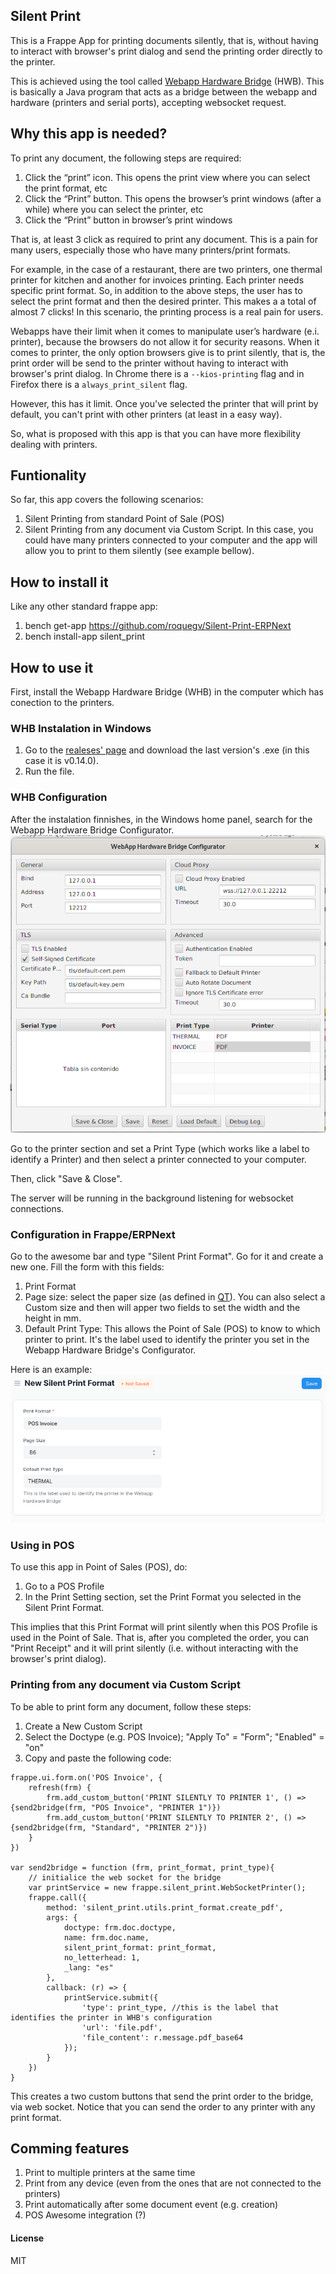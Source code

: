 ## Silent Print

This is a Frappe App for printing documents silently, that is, without having to interact with browser's print dialog and send the printing order directly to the printer.

This is achieved using the tool called [Webapp Hardware Bridge](https://github.com/imTigger/webapp-hardware-bridge) (HWB). This is basically a Java program that acts as a bridge between the webapp and hardware (printers and serial ports), accepting websocket request. 

## Why this app is needed?

To print any document, the following steps are required:

1. Click the “print” icon. This opens the print view where you can select the print format, etc
2. Click the “Print” button. This opens the browser’s print windows (after a while) where you can select the printer, etc
3. Click the “Print” button in browser’s print windows

That is, at least 3 click as required to print any document. This is a pain for many users, especially those who have many printers/print formats.

For example, in the case of a restaurant, there are two printers, one thermal printer for kitchen and another for invoices printing. Each printer needs specific print format. So, in addition to the above steps, the user has to select the print format and then the desired printer. This makes a a total of almost 7 clicks! In this scenario, the printing process is a real pain for users.

Webapps have their limit when it comes to manipulate user’s hardware (e.i. printer), because the browsers do not allow it for security reasons. When it comes to printer, the only option browsers give is to print silently, that is, the print order will be send to the printer without having to interact with browser's print dialog. In Chrome there is a `--kios-printing` flag and in Firefox there is a `always_print_silent` flag.

However, this has it limit. Once you've selected the printer that will print by default, you can't print with other printers (at least in a easy way). 

So, what is proposed with this app is that you can have more flexibility dealing with printers.

## Funtionality

So far, this app covers the following scenarios:
1. Silent Printing from standard Point of Sale (POS)
2. Silent Printing from any document via Custom Script. In this case, you could have many printers connected to your computer and the app will allow you to print to them silently (see example bellow).

## How to install it
Like any other standard frappe app:
1. bench get-app https://github.com/roquegv/Silent-Print-ERPNext
2. bench install-app silent_print

## How to use it

First, install the Webapp Hardware Bridge (WHB) in the computer which has conection to the printers.

### WHB Instalation in Windows
1. Go to the [realeses' page](https://github.com/imTigger/webapp-hardware-bridge/releases) and download the last version's .exe (in this case it is v0.14.0). 
2. Run the file.

### WHB Configuration
After the instalation finnishes, in the Windows home panel, search for the Webapp Hardware Bridge Configurator.
![webapp hardware bridge configurator](webapp-hardware-bridge-configurator.png)

Go to the printer section and set a Print Type (which works like a label to identify a Printer) and then select a printer connected to your computer.

Then, click "Save & Close".

The server will be running in the background listening for websocket connections.

### Configuration in Frappe/ERPNext
Go to the awesome bar and type "Silent Print Format". Go for it and create a new one. Fill the form with this fields:
1. Print Format
2. Page size: select the paper size (as defined in [QT](https://doc.qt.io/archives/qt-4.8/qprinter.html#PaperSize-enum)). You can also select a Custom size and then will apper two fields to set the width and the height in mm.
3. Default Print Type: This allows the Point of Sale (POS) to know to which printer to print. It's the label used to identify the printer you set in the Webapp Hardware Bridge's Configurator.

Here is an example:
![Silent Print Format Form](silent_print_format_form.png)

### Using in POS
To use this app in Point of Sales (POS), do:
1. Go to a POS Profile
2. In the Print Setting section, set the Print Format you selected in the Silent Print Format.

This implies that this Print Format will print silently when this POS Profile is used in the Point of Sale.
That is, after you completed the order, you can "Print Receipt" and it will print silently (i.e. without interacting with the browser's print dialog).

### Printing from any document via Custom Script
To be able to print form any document, follow these steps:
1. Create a New Custom Script
2. Select the Doctype (e.g. POS Invoice); "Apply To" = "Form"; "Enabled" = "on"
3. Copy and paste the following code:

```
frappe.ui.form.on('POS Invoice', {
	refresh(frm) {
		frm.add_custom_button('PRINT SILENTLY TO PRINTER 1', () => {send2bridge(frm, "POS Invoice", "PRINTER 1")})
		frm.add_custom_button('PRINT SILENTLY TO PRINTER 2', () => {send2bridge(frm, "Standard", "PRINTER 2")})
	}
})

var send2bridge = function (frm, print_format, print_type){
	// initialice the web socket for the bridge
	var printService = new frappe.silent_print.WebSocketPrinter();
	frappe.call({
		method: 'silent_print.utils.print_format.create_pdf',
		args: {
			doctype: frm.doc.doctype,
			name: frm.doc.name,
			silent_print_format: print_format,
			no_letterhead: 1,
			_lang: "es"
		},
		callback: (r) => {
			printService.submit({
				'type': print_type, //this is the label that identifies the printer in WHB's configuration
				'url': 'file.pdf',
				'file_content': r.message.pdf_base64
			});
		}
	})
}
```

This creates a two custom buttons that send the print order to the bridge, via web socket. Notice that you can send the order to any printer with any print format.

## Comming features
1. Print to multiple printers at the same time
2. Print from any device (even from the ones that are not connected to the printers)
3. Print automatically after some document event (e.g. creation)
4. POS Awesome integration (?)

#### License

MIT